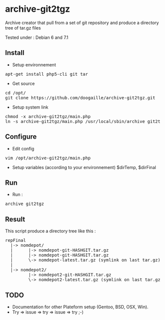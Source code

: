 archive-git2tgz
===============

Archive creator that pull from a set of git repository and produce a directory tree of tar.gz files

Tested under : Debian 6 and 7.1

Install
---------

* Setup environnement

<pre>
apt-get install php5-cli git tar
</pre>

* Get source

<pre>
cd /opt/
git clone https://github.com/doogaille/archive-git2tgz.git
</pre>

* Setup system link

<pre>
chmod -x archive-git2tgz/main.php
ln -s archive-git2tgz/main.php /usr/local/sbin/archive_git2tgz
</pre>

Configure
---------

* Edit config

<pre>vim /opt/archive-git2tgz/main.php</pre>

 * Setup variables (according to your environnement) $dirTemp, $dirFinal

Run
----------

 * Run :

<pre>
archive_git2tgz
</pre>

Result
----------

This script produce a directory tree like this :
<pre>
repFinal
  |-> nomdepot/
  |      |-> nomdepot-git-HASHGIT.tar.gz
  |      |-> nomdepot-git-HASHGIT.tar.gz
  |      \-> nomdepot-latest.tar.gz (symlink on last tar.gz)
  |
  |-> nomdepot2/
         |-> nomdepot2-git-HASHGIT.tar.gz
         \-> nomdepot2-latest.tar.gz (symlink on last tar.gz)
</pre>

TODO
---------

* Documentation for other Plateform setup (Gentoo, BSD, OSX, Win).
* Try => issue => try => issue => try ;-)
